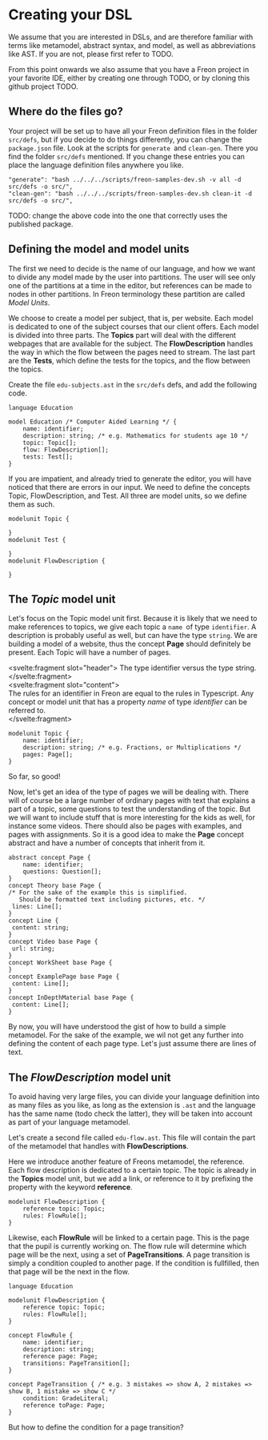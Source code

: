 <script>
    import Note from "$lib/notes/Note.svelte";
</script>

# Creating your DSL

We assume that you are interested in DSLs, and are therefore familiar with terms
like metamodel, abstract syntax, and model, as well as abbreviations like AST. If you
are not, please first refer to TODO.

From this point onwards we also assume that you have a Freon project in your
favorite IDE, either by creating one through TODO, or by cloning this github
project TODO.

## Where do the files go?

Your project will be set up to have all your Freon definition files in the folder `src/defs`,
but if you decide to do things differently, you can change the `package.json` file.
Look at the scripts for `generate `and `clean-gen`. There you find the folder `src/defs`
mentioned. If you change these entries you can place the language definition files anywhere you like.

```
"generate": "bash ../../../scripts/freon-samples-dev.sh -v all -d src/defs -o src/",
"clean-gen": "bash ../../../scripts/freon-samples-dev.sh clean-it -d src/defs -o src/",
```

TODO: change the above code into the one that correctly uses the published package.

## Defining the model and model units

The first we need to decide is the name of our language, and how we
want to divide any model made by the user into partitions. The user will see only one of the partitions
at a time in the editor, but references can be made to nodes in other partitions. In
Freon terminology these partition are called _Model Units_.

We choose to create a model per subject, that is, per website. Each model is dedicated to
one of the subject courses that our client offers. Each model is divided into three
parts. The **Topics** part will deal with the different webpages that are available
for the subject. The **FlowDescription** handles the way in which the flow between
the pages need to stream. The last part are the **Tests**, which define the tests for
the topics, and the flow between the topics.

Create the file `edu-subjects.ast` in the `src/defs` defs, and add the following code.

```
language Education

model Education /* Computer Aided Learning */ {
    name: identifier;
    description: string; /* e.g. Mathematics for students age 10 */
    topic: Topic[];
    flow: FlowDescription[];
    tests: Test[];
}
```

If you are impatient, and already tried to generate the editor, you will have noticed
that there are errors in our input. We need to define the concepts Topic,
FlowDescription, and Test. All three are model units, so we define them as such.

```
modelunit Topic {

}
modelunit Test {

}
modelunit FlowDescription {

}
```

## The _Topic_ model unit

Let's focus on the Topic model unit first. Because it is likely that we need to make references to topics,
we give each topic a `name `of type `identifier`. A description is probably useful as well, but can have the type `string`.
We are building a model of a website, thus the concept **Page** should definitely be present.
Each Topic will have a number of pages.

<Note><svelte:fragment slot="header"> The type identifier versus the type string.</svelte:fragment>  
<svelte:fragment slot="content">  
The rules for an identifier in Freon are equal to the rules in Typescript. Any concept or model unit that has a property
<i>name</i> of type <i>identifier</i> can be referred to.  
</svelte:fragment></Note>

```
modelunit Topic {
    name: identifier;
    description: string; /* e.g. Fractions, or Multiplications */
    pages: Page[];
}
```

So far, so good!

Now, let's get an idea of the type of pages we will be dealing with.
There will of course be a large number of ordinary pages with text that explains a part
of a topic, some questions to test the understanding of the topic. But we will want to
include stuff that is more interesting for the kids as well, for instance some videos.
There should also be pages with examples, and pages with assignments. So it is a good
idea to make the **Page** concept abstract and have a number of concepts that inherit from it.

```
abstract concept Page {
    name: identifier;
    questions: Question[];
}
concept Theory base Page {
/* For the sake of the example this is simplified.
   Should be formatted text including pictures, etc. */
 lines: Line[];
}
concept Line {
 content: string;
}
concept Video base Page {
 url: string;
}
concept WorkSheet base Page {
}
concept ExamplePage base Page {
 content: Line[];
}
concept InDepthMaterial base Page {
 content: Line[];
}
```

By now, you will have understood the gist of how to build a simple metamodel. For the sake of the example,
we wil not get any further into defining the content of each page type. Let's just assume there are lines of text.

## The _FlowDescription_ model unit

To avoid having very large files, you can divide your language definition into as many files as you like,
as long as the extension is `.ast` and the language has the same name (todo check the latter), they will be taken into account as part of your language metamodel.

Let's create a second file called `edu-flow.ast`. This file will contain the part of the metamodel that handles with
**FlowDescriptions**.

Here we introduce another feature of Freons metamodel, the reference. Each flow description is dedicated to a certain topic.
The topic is already in the **Topics** model unit, but we add a link, or reference to it by prefixing the property with the keyword
**reference**.

```
modelunit FlowDescription {
    reference topic: Topic;
    rules: FlowRule[];
}
```

Likewise, each **FlowRule** will be linked to a certain page. This is the page that the pupil is currently
working on. The flow rule will determine which page will be the next, using a set of **PageTransitions**.
A page transition is simply a condition coupled to another page. If the condition is fullfilled, then that
page will be the next in the flow.

```
language Education

modelunit FlowDescription {
    reference topic: Topic;
    rules: FlowRule[];
}

concept FlowRule {
    name: identifier;
    description: string;
    reference page: Page;
    transitions: PageTransition[];
}

concept PageTransition { /* e.g. 3 mistakes => show A, 2 mistakes => show B, 1 mistake => show C */
    condition: GradeLiteral;
    reference toPage: Page;
}
```

But how to define the condition for a page transition?
